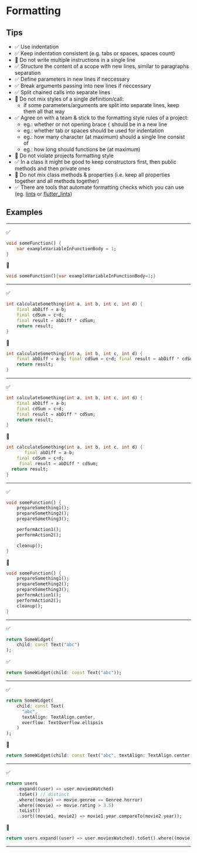# Formatting

## Tips
- :white_check_mark: Use indentation
- :white_check_mark: Keep indentation consistent (e.g. tabs or spaces, spaces count)
- :no_entry_sign: Do not write multiple instructions in a single line
- :white_check_mark: Structure the content of a scope with new lines, similar to paragraphs separation
- :white_check_mark: Define parameters in new lines if neccessary
- :white_check_mark: Break arguments passing into new lines if neccessary
- :white_check_mark: Split chained calls into separate lines
- :no_entry_sign: Do not mix styles of a single definition/call:
    - if some parameters/arguments are split into separate lines, keep them all that way
- :white_check_mark: Agree on with a team & stick to the formatting style rules of a project:
    - eg.: whether or not opening brace `{` should be in a new line
    - eg.: whether tab or spaces should be used for indentation
    - eg.: how many character (at maximum) should a single line consist of
    - eg.: how long should functions be (at maximum)
- :no_entry_sign: Do not violate projects formatting style
- :white_check_mark: In a class it might be good to keep constructors first, then public methods and then private ones
- :no_entry_sign: Do not mix class methods & properties (i.e. keep all properties together and all methods together)
- :white_check_mark: There are tools that automate formatting checks which you can use (eg. [lints](https://pub.dev/packages/lints) or [flutter_lints](https://pub.dev/packages/flutter_lints))

## Examples

---

:white_check_mark:
```dart
void someFunction() {
    var exampleVariableInFunctionBody = 1;
}
```

:no_entry_sign:
```dart
void someFunction(){var exampleVariableInFunctionBody=1;}
```

---

:white_check_mark:
```dart
int calculateSomething(int a, int b, int c, int d) {
    final abDiff = a-b;
    final cdSum = c+d;
    final result = abDiff * cdSum;
    return result;
}
```

:no_entry_sign:
```dart
int calculateSomething(int a, int b, int c, int d) {
    final abDiff = a-b; final cdSum = c+d; final result = abDiff * cdSum;
    return result;
}
```

---

:white_check_mark:
```dart
int calculateSomething(int a, int b, int c, int d) {
    final abDiff = a-b;
    final cdSum = c+d;
    final result = abDiff * cdSum;
    return result;
}
```

:no_entry_sign:
```dart
int calculateSomething(int a, int b, int c, int d) {
       final abDiff = a-b;
    final cdSum = c+d;
     final result = abDiff * cdSum;
  return result;
}
```

---

:white_check_mark:
```dart
void someFunction() {
    prepareSomething1();
    prepareSomething2();
    prepareSomething3();

    performAction1();
    performAction2();

    cleanup();
}
```

:thinking:
```dart
void someFunction() {
    prepareSomething1();
    prepareSomething2();
    prepareSomething3();
    performAction1();
    performAction2();
    cleanup();
}
```

---

:white_check_mark:
```dart
return SomeWidget(
    child: const Text("abc")
);
```

:white_check_mark:
```dart
return SomeWidget(child: const Text("abc"));
```

---

:white_check_mark:
```dart
return SomeWidget(
    child: const Text(
      "abc",
      textAlign: TextAlign.center,
      overflow: TextOverflow.ellipsis
    )
);
```

:no_entry_sign:
```dart
return SomeWidget(child: const Text("abc", textAlign: TextAlign.center, overflow: TextOverflow.ellipsis));
```

---

:white_check_mark:
```dart
return users
    .expand((user) => user.moviesWatched)
    .toSet() // distinct
    .where((movie) => movie.genree == Genree.horror)
    .where((movie) => movie.rating > 3.5)
    .toList()
    ..sort((movie1, movie2) => movie1.year.compareTo(movie2.year));
```

:no_entry_sign:
```dart
return users.expand((user) => user.moviesWatched).toSet().where((movie) => movie.genree == Genree.horror).where((movie) => movie.rating > 3.5).toList()..sort((movie1, movie2) => movie1.year.compareTo(movie2.year));
```

---